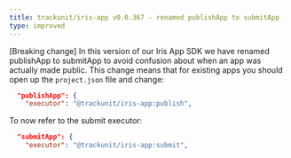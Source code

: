 ```yaml
---
title: trackunit/iris-app v0.0.367 - renamed publishApp to submitApp
type: improved
---
```


[Breaking change] In this version of our Iris App SDK we have renamed publishApp to submitApp to avoid confusion about when an app was actually made public. 
This change means that for existing apps you should open up the `project.json` file and change:

```json
  "publishApp": {
    "executor": "@trackunit/iris-app:publish",
```

To now refer to the submit executor:

```json
  "submitApp": {
    "executor": "@trackunit/iris-app:submit",
```
